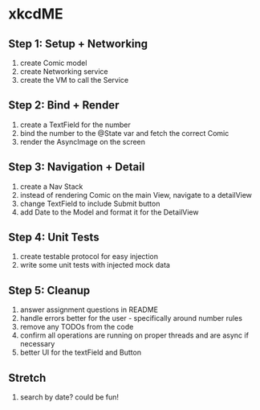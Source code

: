 # xkcdME

## Step 1: Setup + Networking

<ol>
  <li>create Comic model</li>
  <li>create Networking service</li>
  <li>create the VM to call the Service</li>
</ol>

## Step 2: Bind + Render

<ol>
  <li>create a TextField for the number</li>
  <li>bind the number to the @State var and fetch the correct Comic</li>
  <li>render the AsyncImage on the screen</li>
</ol>

## Step 3: Navigation + Detail

<ol>
  <li>create a Nav Stack</li>
  <li>instead of rendering Comic on the main View, navigate to a detailView</li>
  <li>change TextField to include Submit button</li>
  <li>add Date to the Model and format it for the DetailView</li>
</ol>

## Step 4: Unit Tests

<ol>
  <li>create testable protocol for easy injection</li>
  <li>write some unit tests with injected mock data</li>
</ol>

## Step 5: Cleanup

<ol>
  <li>answer assignment questions in README</li>
  <li>handle errors better for the user - specifically around number rules</li>
  <li>remove any TODOs from the code</li>
  <li>confirm all operations are running on proper threads and are async if necessary</li>
  <li>better UI for the textField and Button</li>
</ol>

## Stretch

<ol>
  <li>search by date? could be fun!</li>
</ol>
